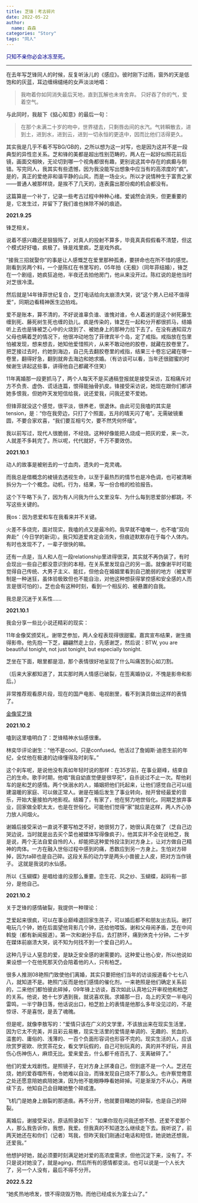 ```yaml
---
title: 芝锋｜考古碎片
date: 2022-05-22
author:
  name: 森森
categories: "Story"
tags: "同人"
---
```



<span style="color:darkblue"> 只知不亲你必会冰冻至死。</span>

___________________________________________


在去年写芝锋同人的时候，反复听泳儿的《感应》。彼时刚下过雨，窗外的天是低饱和的灰蓝，耳边缠绵缱绻的女声淡淡地唱：

> 我吻着你如同消失最后天地，直到瓦解也未肯舍弃。
  只好吞了你的气，爱着空气。


与此同时，我敲下《掂心知意》的最后一句：

> 在那个未满二十岁的吻中，世界褪去，只剩唇齿间的水汽。气转瞬散去，进到土，进到水，进到云，进到一切永恒的更迭中，因而比他们活得更久。

其实我是几乎不看不写BG/GB的，之所以想为这一对写，也是因为这并不是一段典型的异性恋关系。芝和锋的美都是超出性别范畴的，两人在一起好似照花前后镜，画面交相映，无论切到哪一个视角都很有趣，更别说这其中存在的疯癫与倒错。写完同人，我其实有些遗憾，因为我没能写出想象中应当有的高浓度的“疯”。是的，真正的爱绝非和谐平静的山风，而是一场业火。所以才说情种生于富贵之家——普通人被那样烧，是挨不了几天的，连表露出那份痴的机会都没有。

这篇算是一个补丁，记录一些考古过程中种种心绪。爱诚然会消失，但更重要的是，它发生过，并留下了我们谁也抹除不掉的痕迹。

**2021.9.25**

锋芝相关。

说着不感兴趣还是狠狠殇了，对真人的投射不算多，毕竟真真假假看不清楚，但这个模式好好嗑，疯极了。锋是戏里疯，芝是戏外疯。

“接我三招就娶你”的事是让人感慨芝在爱里那种孤勇，要拼命也在所不惜的感觉。刚看到另两个料，一个是陈红在书里写的，05年拍《无极》（同年菲结婚），锋芝在一个剧组，她疯狂追他，半夜还去拍他房门，他从来没开过。陈红说的是他当时对芝很冷漠。

然后就是14年锋菲世纪复合，芝打电话给向太崩溃大哭，说“这个男人已经不值得爱”，同期边看精神医生边拍戏。

爱不是账本，算不清的，不好说谁辜负谁、谁愧对谁，令人着迷的是这个树死藤生缠到死、藤死树生死也缠的劲儿。疯是传染的，锋芝在一起和分开都很抓马，结婚听上去也是锋被芝心中的火烧到了、被她身上的那种力拉下去了。在没有通知双方父母也瞒着芝的情况下，他很冲动地包了菲律宾半个岛，定了戒指。戒指放在包里怕被发现，想来想去，她知他爱惜照片，从来不敢动他的胶卷，就藏在胶卷里了。把芝接过去时，约她到海边，自己先去翻胶卷里的戒指，结果三十卷忘记藏在哪一卷里，翻得好急，翻到就奔去海边和她求婚。（有访谈可以看，当年还很甜蜜的时候谢生讲起这些事，讲得他自己都藏不住笑）

11年离婚那一段更抓马了，两个人每天不是买通稿登报就是接受采访，互相痛斥对方不负责、虚伪、谎话连篇，恨得能抽骨扒皮。锋接受采访说，她现在跟你们都讲她多恨我，但她昨天发短信给我，说还爱我，问我还爱不爱她。

但锋菲就没这个感觉，很平淡，很养老，很退休。由此可见我嗑的其实是tension，是：“你在我旁边，只打了个照面，五月的晴天闪了电”。无需破镜重圆，不要合家欢喜，“我们要互相亏欠，要不然凭何怀缅”。

我以前写过，现代人很脆弱，不经烧。这种好像能把人烧成一把灰的爱，来一次，人就差不多耗完了。所以呢，代代就好，千万不要效仿。

**2021.10.1**

动人的故事是被剜去的一寸血肉，遗失的一克灵魂。

而我总是借概念的棱镜去透视生命，以至于最热烈的情节也是冷色调，也可被清晰拆分为一个个概念。动机，行为，结果，写一份合格的检验报告。

这个下午略下头了，因为有人问我为什么文里没车、为什么每到恩爱部分都跳，不写这些关键的。

我os：因为恩爱和车在我看来并不关键。

火差不多烧完，面对现实，我嗑的点又是最冷的。我早就不嗑唯一，也不嗑“双向奔赴”（今日学的新词）。我只知道爱肯定会消失，但痕迹默默存在于每个人体内。有时也发现不了，一辈子很快的嘛。

还有一点是，当人和人在一段relationship里进得很深，其实就不再伪装了，有时会现出一些自己都没意识到的本相，在关系里发现自己的另一面。就像谢平时可能觉得自己传统、大男子主义、能扛，但他会在婚姻里看到自己脆弱的地方（被爱宰制是一种迷狂，虽体验极致但也不能自治，对他这种想获得掌控感和安全感的人而言是很可怕的）。芝也会有这种时刻，看到一个相反的、被悬置的自我。

我总是沉迷于关系性……

**2021.10.1**

我会分享一些比小说还精彩的现实：

11年金像奖颁奖礼，谢带芝参加，两人全程表现得很甜蜜。嘉宾宣布结果，谢生摘得影帝。他先抱一下芝，翩翩然走上台，先感谢芝，然后说：BTW, you are beautiful tonight, not just tonight, but especially tonight.

芝坐在下面，眼里都是泪，那个表情很好地呈现了什么叫痛苦到心如刀割。

（后来大家都知道了，其实那时两人情感已破裂，在签离婚协议，不愧是影帝和影后。）

非常推荐观看原片段，现在的国产电影、电视剧里，看不到演员做出这样的表情了。

[金像奖芝锋]( https://m.bilibili.com/video/BV1oW411T7Yh?p=1&share_medium=iphone&share_plat=ios&share_session_id=B10B4847-22B8-4953-BAF4-DA7D72E8D796&share_source=WEIXIN&share_tag=s_i&timestamp=1633148581&unique_k=NX9FG1&share_times=1 "金像奖芝锋")

**2021.10.2**

嗑到这里嗑明白了：芝锋精神水仙感很重。

林奕华评论谢生：“他不是cool，只是confused。他活过了詹姆斯·迪恩生前的年纪，全仗他在极速的边缘懂得及时刹车。”

这个刹车呢，是说他没有真如年轻时说的那样：在35岁前，在事业巅峰，结束自己的生命。歌手时期，他唱“我自幼直觉便是很早死”，自杀说过不止一次。帮他刹车的是和芝的感情。两个快溺水的人，婚姻把他们托起来，让他们感觉自己可以组建温暖的家庭、可以做正常人。谢是在婚后发生了事业转向，抛开曾经最爱的音乐，开始大量接拍内地影视。结婚了，有家了，他在努力地世俗化。同期芝放弃事业，回家做全职太太，也是在世俗化。可能他们觉得“家”就应是这样，两人齐心协力放人间烟火。

谢婚后接受采访一直说不要写柏芝不好，她很努力了，她很认真在做了（芝自己边哭边说，当时就是出去买个菜也被媒体写得像疯子）。他其实并不全在说柏芝，我是说，两个无法自爱自怜的人，却能把这种爱怜投注到对方身上，让对方做自己精神的肉体。一方在融入世俗过程中感到的痛，悉数应到另一方身上。生怕对方碎掉，因为ta碎也是自己碎。这段关系的动力学是两头小兽披上人皮，把对方当作镜子。
这就是我说的水仙感。

所以《玉蝴蝶》是唱给谁的没那么重要。恋生花、风之纱、玉蝴蝶，起码有一部分，是他自己。

**2021.10.2**

关于芝锋的感情破裂，我提供一种理论：

芝爱起来很疯，可以在事业巅峰退回家生孩子，可以婚后都不和朋友出去玩。谢打电玩几个钟，她在后面望他背影几个钟，还给他喂饭。谢和父母闹矛盾，芝在中间斡旋（都有新闻报道）。第一次和谢分手后，去打脐环，痛到休克十分钟。二十岁在媒体前崩溃大哭，说不知为何找不到一个爱自己的人。

这种几乎让人窒息的爱，是缺乏安全感的谢需要的。这种爱让他心安，所以他说如果设想一个在他死那天仍会陪着他的人，只有柏芝。

很多人推测08艳照门致使他们离婚，其实只要把他们当年的访谈报道看个七七八八，就知道不是。艳照门反而是他们感情的催化剂，一来艳照是他们确定关系前的，二来他们都怕彼此碎掉，09年锋上访谈，首次如此认真地公开审视他和柏芝的关系。他说，她十七岁遇到我，就说喜欢我。求婚那一日，岛上的天空一半电闪雷鸣，一半宁静日落，他话说出口，柏芝脸上的表情是他那么多年没见过的，不是惊讶、不是喜悦，是丢了魂魄。

但是呢，就像李敖写的：“爱情只该在广义的文学里，不该放出来在现实生活里，因为它太不完美，并且彩云易散，现实生活里的爱情是单调的、无趣的、贫血的、滥套的、庸俗的、浅薄的、一百个负面形容词也形容不完的。现实生活的人，应该欣赏罗密欧、欣赏茶花女，看文学玩假的，自己可别玩真的，真的并不好玩，并且伤心伤神伤人，麻烦无比。爱来爱去，什么都千疮百孔了、支离破碎了。”

他们的爱太戏剧性。是照镜子，在对方身上拼凑自己，但到底不是一个人。芝还在烧，她的爱吞噬所有，令她难以自治，而锋发现自己烧不了那么久。也许察觉倦意之处还愿意陪她疯陪她演，因为他不能眼睁睁看她碎掉。可是渐渐力不从心，再继续下去，他知自己会目睹她整个碎成渣。

飞机门是她身上崩裂的那道痕。再不分开，他就要目睹她的碎裂，也是自己的碎裂。

离婚后，谢接受采访，原话照录如下： “如果你现在问我还想不想、还爱不爱那个人，那么我告诉你，我想，我爱。但我真的不知道怎么继续走下去。我听说了，前两天她还在和你们（记者）骂我，但昨天我们刚通过电话和短信，她说她还想我，还爱我。”

他想护好她，就必须要时刻满足她对爱的高浓度需求，但他沉淀下来，没有了。不只是说对她没了，就是aging，然后所有的感情都变淡。也可以说是一个人长大了，另一个人没有，最后不得不分开。

**2022.5.22**

“她炙热地喷发，恨不得烧毁万物。而他已经成长为富士山了。”
